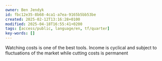 ```yaml
---
owner: Ben Jendyk
id: fbc12e35-8b68-4ca1-a7ea-9165b5bb53be
created: 2025-02-12T13:16:28+0100
modified: 2025-04-18T16:55:41+0200
tags: [access/public, language/en, tf/quarter]
key-words: []
---
```


Watching costs is one of the best tools. Income is cyclical and subject to fluctuations of the market while cutting costs is permanent